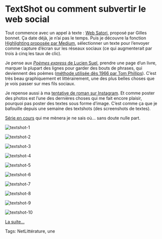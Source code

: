 # TextShot ou comment subvertir le web social

Tout commence avec un appel à texte : [Web Satori](http://www.fabula.org/actualites/web-satorii_72990.php), proposé par Gilles bonnet. Ça date déjà, je n’ai pas le temps. Puis je découvre la fonction [Highlighting proposée par Medium](https://help.medium.com/hc/en-us/articles/214406358-Highlighting), sélectionner un texte pour l’envoyer comme capture d’écran sur les réseaux sociaux (ce qui augmenterait par trois à cinq les taux de clic).<span id="more-44457"></span>

Je pense aux [*Poèmes express* de Lucien Suel](http://academie23.blogspot.fr/search/label/Po%C3%A8me%20express), prendre une page d’un livre, marquer la plupart des lignes pour garder des bouts de phrases, qui deviennent des poèmes ([méthode utilisée dès 1966 par Tom Phillips](http://www.tomphillips.co.uk/humument/slideshow/1-50)). C’est très beau graphiquement et littérairement, une des plus belles choses que je vois passer sur mes fils sociaux.

Je repense aussi à ma [tentative de roman sur Instagram](http://tcrouzet.com/2016/04/02/des-livres-sur-instagram/). Et comme poster des photos est l’une des dernières choses qui me fait encore plaisir, pourquoi pas poster des textes sous forme d’image. C’est comme ça que je bafouille depuis une semaine des textshots (des screenshots de textes).

[Série en cours](http://tcrouzet.com/tag/textshot/) qui me mènera je ne sais où… sans doute nulle part.

![textshot-1](http://tcrouzet.comhttps://tcrouzet.com/images_tc/2016/11/textshot-1.png)

![textshot-2](http://tcrouzet.comhttps://tcrouzet.com/images_tc/2016/11/textshot-2.png)

![textshot-3](http://tcrouzet.comhttps://tcrouzet.com/images_tc/2016/11/textshot-3.png)

![textshot-4](http://tcrouzet.comhttps://tcrouzet.com/images_tc/2016/11/textshot-4.jpg)

![textshot-5](http://tcrouzet.comhttps://tcrouzet.com/images_tc/2016/11/textshot-5.jpg)

![textshot-6](http://tcrouzet.comhttps://tcrouzet.com/images_tc/2016/11/textshot-6.png)

![textshot-7](http://tcrouzet.comhttps://tcrouzet.com/images_tc/2016/11/textshot-7.jpg)

![textshot-8](http://tcrouzet.comhttps://tcrouzet.com/images_tc/2016/11/textshot-8.png)

![textshot-9](http://tcrouzet.comhttps://tcrouzet.com/images_tc/2016/11/textshot-9.jpg)

![textshot-10](http://tcrouzet.comhttps://tcrouzet.com/images_tc/2016/11/textshot-10.png)

[La suite…](http://tcrouzet.com/tag/textshot/)

Tags: NetLittérature, une